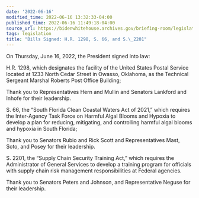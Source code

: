 ```yaml
---
date: '2022-06-16'
modified_time: 2022-06-16 13:32:33-04:00
published_time: 2022-06-16 11:49:18-04:00
source_url: https://bidenwhitehouse.archives.gov/briefing-room/legislation/2022/06/16/bills-signed-h-r-1298-s-66-and-s-2201/
tags: legislation
title: "Bills Signed: H.R. 1298, S. 66, and S.\_2201"
---
```

 
On Thursday, June 16, 2022, the President signed into law:

H.R. 1298, which designates the facility of the United States Postal
Service located at 1233 North Cedar Street in Owasso, Oklahoma, as the
Technical Sergeant Marshal Roberts Post Office Building;

Thank you to Representatives Hern and Mullin and Senators Lankford and
Inhofe for their leadership.

S. 66, the “South Florida Clean Coastal Waters Act of 2021,” which
requires the Inter-Agency Task Force on Harmful Algal Blooms and Hypoxia
to develop a plan for reducing, mitigating, and controlling harmful
algal blooms and hypoxia in South Florida;

Thank you to Senators Rubio and Rick Scott and Representatives Mast,
Soto, and Posey for their leadership.

S. 2201, the “Supply Chain Security Training Act,” which requires the
Administrator of General Services to develop a training program for
officials with supply chain risk management responsibilities at Federal
agencies.

Thank you to Senators Peters and Johnson, and Representative Neguse for
their leadership.
